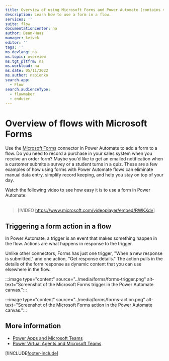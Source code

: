 ```yaml
---
title: Overview of using Microsoft Forms and Power Automate (contains video)
description: Learn how to use a form in a flow.
services: ''
suite: flow
documentationcenter: na
author: Dean-Haas
manager: kvivek
editor: ''
tags: ''
ms.devlang: na
ms.topic: overview
ms.tgt_pltfrm: na
ms.workload: na
ms.date: 05/11/2022
ms.author: napienko
search.app: 
  - Flow
search.audienceType: 
  - flowmaker
  - enduser
---
```


# Overview of flows with Microsoft Forms

Use the [Microsoft Forms](/connectors/microsoftforms/) connector in Power Automate to add a form to a flow. Do you need to record a purchase in your sales system when you receive an order form? Maybe you'd like to get an emailed notification when a customer submits a survey or a student turns in a quiz. These are a few examples of how using forms with Power Automate flows can eliminate manual data entry, simplify record keeping, and help you stay on top of your day.

Watch the following video to see how easy it is to use a form in Power Automate:<br><br>

>[!VIDEO <https://www.microsoft.com/videoplayer/embed/RWKXdv>]

## Triggering a form action in a flow

In Power Automate, a trigger is an event that makes something happen in the flow. Actions are what happens in response to the trigger.

Unlike other connectors, Forms has just one trigger, "When a new response is submitted," and one action, "Get response details." The action pulls in the details of the form response as dynamic content that you can use elsewhere in the flow.

:::image type="content" source="../media/forms/forms-trigger.png" alt-text="Screenshot of the Microsoft Forms trigger in the Power Automate canvas.":::

:::image type="content" source="../media/forms/forms-action.png" alt-text="Screenshot of the Microsoft Forms action in the Power Automate canvas.":::

## More information
<!-- The following two articles don't seem like the most logical next place to direct readers. Wouldn't information about Forms be more useful?-->
- [Power Apps and Microsoft Teams](/powerapps/teams/overview)
- [Power Virtual Agents and Microsoft Teams]( https://aka.ms/pva-teams-docs)

[!INCLUDE[footer-include](../includes/footer-banner.md)]
